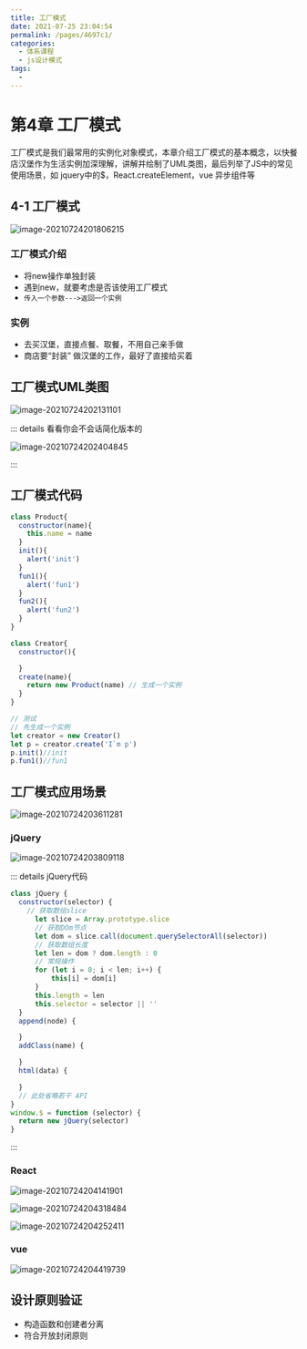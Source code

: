 ```yaml
---
title: 工厂模式
date: 2021-07-25 23:04:54
permalink: /pages/4697c1/
categories:
  - 体系课程
  - js设计模式
tags:
  - 
---
```

# 第4章 工厂模式

工厂模式是我们最常用的实例化对象模式，本章介绍工厂模式的基本概念，以快餐店汉堡作为生活实例加深理解，讲解并绘制了UML类图，最后列举了JS中的常见使用场景，如 jquery中的$，React.createElement，vue 异步组件等
<!-- more -->
## 4-1 工厂模式

![image-20210724201806215](https://gitee.com/sheep101/typora-img-save/raw/master/img/20210724201806.png)

### 工厂模式介绍

- 将new操作单独封装
- 遇到new，就要考虑是否该使用工厂模式
- `传入一个参数--->返回一个实例`

### 实例

- 去买汉堡，直接点餐、取餐，不用自己亲手做
- 商店要“封装” 做汉堡的工作，最好了直接给买着

## 工厂模式UML类图

![image-20210724202131101](https://gitee.com/sheep101/typora-img-save/raw/master/img/20210724202131.png)

::: details 看看你会不会话简化版本的

![image-20210724202404845](https://gitee.com/sheep101/typora-img-save/raw/master/img/20210724202404.png)

:::

## 工厂模式代码

```js
class Product{
  constructor(name){
    this.name = name
  }
  init(){
    alert('init')
  }
  fun1(){
    alert('fun1')
  }
  fun2(){
    alert('fun2')
  }
}

class Creator{
  constructor(){

  }
  create(name){
    return new Product(name) // 生成一个实例
  }
}

// 测试
// 先生成一个实例
let creator = new Creator()
let p = creator.create('I`m p')
p.init()//init
p.fun1()//fun1
```





## 工厂模式应用场景

![image-20210724203611281](https://gitee.com/sheep101/typora-img-save/raw/master/img/20210724203611.png)

### jQuery

![image-20210724203809118](https://gitee.com/sheep101/typora-img-save/raw/master/img/20210724203809.png)

::: details jQuery代码



```js
class jQuery {
  constructor(selector) {
    // 获取数组slice
      let slice = Array.prototype.slice
      // 获取DOm节点
      let dom = slice.call(document.querySelectorAll(selector))
      // 获取数组长度
      let len = dom ? dom.length : 0
      // 常规操作
      for (let i = 0; i < len; i++) {
          this[i] = dom[i]
      }
      this.length = len
      this.selector = selector || ''
  }
  append(node) {

  }
  addClass(name) {

  }
  html(data) {

  }
  // 此处省略若干 API
}
window.$ = function (selector) {
  return new jQuery(selector)
}
```

:::


### React

![image-20210724204141901](https://gitee.com/sheep101/typora-img-save/raw/master/img/20210724204142.png)

![image-20210724204318484](https://gitee.com/sheep101/typora-img-save/raw/master/img/20210724204318.png)

![image-20210724204252411](https://gitee.com/sheep101/typora-img-save/raw/master/img/20210724204252.png)

### vue

![image-20210724204419739](https://gitee.com/sheep101/typora-img-save/raw/master/img/20210724204419.png)

## 设计原则验证

- 构造函数和创建者分离
- 符合开放封闭原则

